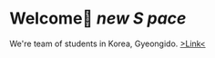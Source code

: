 # Welcome👐 *new S pace*

We're team of students in Korea, Gyeongido.
[>Link<](https://newsSpace.github.io)
